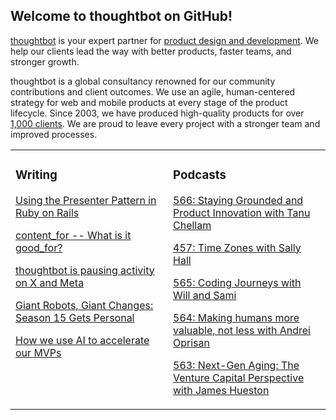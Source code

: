 ## Welcome to thoughtbot on GitHub!

[thoughtbot][1] is your expert partner for [product design and development][2].
We help our clients lead the way with better products, faster teams, and stronger growth.

thoughtbot is a global consultancy renowned for our community contributions and
client outcomes. We use an agile, human-centered strategy for web and mobile
products at every stage of the product lifecycle. Since 2003, we have produced
high-quality products for over [1,000 clients][3]. We are proud to leave every
project with a stronger team and improved processes.

<table><tr><td valign="top" width="50%">

### Writing

<!-- blog starts -->
[Using the Presenter Pattern in Ruby on Rails](https://feed.thoughtbot.com/link/24077/16990932/using-the-presenter-pattern-in-ruby-on-rails)

[content_for -- What is it good_for?](https://feed.thoughtbot.com/link/24077/16990127/content-for-what-is-it-good-for)

[thoughtbot is pausing activity on X and Meta](https://feed.thoughtbot.com/link/24077/16988633/thoughtbot-is-pausing-activity-on-x-and-meta)

[Giant Robots, Giant Changes: Season 15 Gets Personal](https://feed.thoughtbot.com/link/24077/16988634/giant-robots-giant-changes-season-15-gets-personal)

[How we use AI to accelerate our MVPs](https://feed.thoughtbot.com/link/24077/16987587/how-we-use-ai-to-accelerate-our-mvps)

<!-- blog ends -->
</td><td valign="top" width="50%">

### Podcasts

<!-- podcasts starts -->
[566: Staying Grounded and Product Innovation with Tanu Chellam ](https://podcast.thoughtbot.com/566)

[457: Time Zones with Sally Hall](https://bikeshed.thoughtbot.com/457)

[565: Coding Journeys with Will and Sami](https://podcast.thoughtbot.com/565)

[564: Making humans more valuable, not less with Andrei Oprisan](https://podcast.thoughtbot.com/564)

[563: Next-Gen Aging: The Venture Capital Perspective with James Hueston](https://podcast.thoughtbot.com/563)

<!-- podcasts ends -->
</td></tr></table>

[1]: https://thoughtbot.com
[2]: https://thoughtbot.com/services
[3]: https://thoughtbot.com/case-studies
